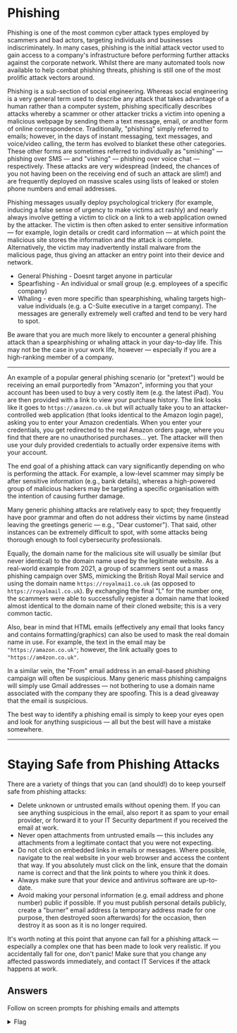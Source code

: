 # Phishing

Phishing is one of the most common cyber attack types employed by scammers and bad actors, targeting individuals and businesses indiscriminately. In many cases, phishing is the initial attack vector used to gain access to a company's infrastructure before performing further attacks against the corporate network. Whilst there are many automated tools now available to help combat phishing threats, phishing is still one of the most prolific attack vectors around.

Phishing is a sub-section of social engineering. Whereas social engineering is a very general term used to describe any attack that takes advantage of a human rather than a computer system, phishing specifically describes attacks whereby a scammer or other attacker tricks a victim into opening a malicious webpage by sending them a text message, email, or another form of online correspondence. Traditionally, "phishing" simply referred to emails; however, in the days of instant messaging, text messages, and voice/video calling, the term has evolved to blanket these other categories. These other forms are sometimes referred to individually as "smishing" — phishing over SMS — and "vishing" — phishing over voice chat — respectively. These attacks are very widespread (indeed, the chances of you not having been on the receiving end of such an attack are slim!) and are frequently deployed on massive scales using lists of leaked or stolen phone numbers and email addresses.

Phishing messages usually deploy psychological trickery (for example, inducing a false sense of urgency to make victims act rashly) and nearly always involve getting a victim to click on a link to a web application owned by the attacker. The victim is then often asked to enter sensitive information — for example, login details or credit card information — at which point the malicious site stores the information and the attack is complete. Alternatively, the victim may inadvertently install malware from the malicious page, thus giving an attacker an entry point into their device and network.

- General Phishing - Doesnt target anyone in particular
- Spearfishing - An individual or small group (e.g. employees of a specific company)
- Whaling - even more specific than spearphishing, whaling targets high-value individuals (e.g. a C-Suite executive in a target company). The messages are generally extremely well crafted and tend to be very hard to spot.

Be aware that you are much more likely to encounter a general phishing attack than a spearphishing or whaling attack in your day-to-day life. This may not be the case in your work life, however — especially if you are a high-ranking member of a company.

---

An example of a popular general phishing scenario (or "pretext") would be receiving an email purportedly from "Amazon", informing you that your account has been used to buy a very costly item (e.g. the latest iPad). You are then provided with a link to view your purchase history. The link looks like it goes to `https://amazon.co.uk` but will actually take you to an attacker-controlled web application (that looks identical to the Amazon login page), asking you to enter your Amazon credentials. When you enter your credentials, you get redirected to the real Amazon orders page, where you find that there are no unauthorised purchases... yet. The attacker will then use your duly provided credentials to actually order expensive items with your account.

The end goal of a phishing attack can vary significantly depending on who is performing the attack. For example, a low-level scammer may simply be after sensitive information (e.g., bank details), whereas a high-powered group of malicious hackers may be targeting a specific organisation with the intention of causing further damage.

Many generic phishing attacks are relatively easy to spot; they frequently have poor grammar and often do not address their victims by name (instead leaving the greetings generic — e.g., "Dear customer"). That said, other instances can be extremely difficult to spot, with some attacks being thorough enough to fool cybersecurity professionals.

Equally, the domain name for the malicious site will usually be similar (but never identical) to the domain name used by the legitimate website. As a real-world example from 2021, a group of scammers sent out a mass phishing campaign over SMS, mimicking the British Royal Mail service and using the domain name `https://royalmai1.co.uk` (as opposed to `https://royalmail.co.uk`). By exchanging the final "L" for the number one, the scammers were able to successfully register a domain name that looked almost identical to the domain name of their cloned website; this is a very common tactic.

Also, bear in mind that HTML emails (effectively any email that looks fancy and contains formatting/graphics) can also be used to mask the real domain name in use. For example, the text in the email may be `"https://amazon.co.uk"`; however, the link actually goes to `"https://am4zon.co.uk"`.

In a similar vein, the "From" email address in an email-based phishing campaign will often be suspicious. Many generic mass phishing campaigns will simply use Gmail addresses — not bothering to use a domain name associated with the company they are spoofing. This is a dead giveaway that the email is suspicious.

The best way to identify a phishing email is simply to keep your eyes open and look for anything suspicious — all but the best will have a mistake somewhere.

---

# Staying Safe from Phishing Attacks

There are a variety of things that you can (and should!) do to keep yourself safe from phishing attacks:

- Delete unknown or untrusted emails without opening them. If you can see anything suspicious in the email, also report it as spam to your email provider, or forward it to your IT Security department if you received the email at work.
- Never open attachments from untrusted emails — this includes any attachments from a legitimate contact that you were not expecting.
- Do not click on embedded links in emails or messages. Where possible, navigate to the real website in your web browser and access the content that way. If you absolutely must click on the link, ensure that the domain name is correct and that the link points to where you think it does.
- Always make sure that your device and antivirus software are up-to-date.
- Avoid making your personal information (e.g. email address and phone number) public if possible. If you must publish personal details publicly, create a "burner" email address (a temporary address made for one purpose, then destroyed soon afterwards) for the occasion, then destroy it as soon as it is no longer required.

It's worth noting at this point that anyone can fall for a phishing attack — especially a complex one that has been made to look very realistic. If you accidentally fall for one, don't panic! Make sure that you change any affected passwords immediately, and contact IT Services if the attack happens at work.

## Answers

Follow on screen prompts for phishing emails and attempts

<details>
  <summary>Flag</summary>
  <pre>THM{I_CAUGHT_ALL_THE_PHISH}</pre>
</details>
